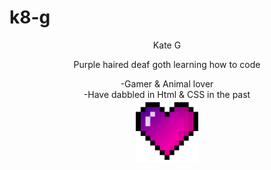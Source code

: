 # k8-g

<center> Kate G

Purple haired deaf goth learning how to code

-Gamer & Animal lover <br>
-Have dabbled in Html & CSS in the past
<br>
<img src="heart.png"
width="100"/>
</center>
